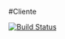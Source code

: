 #Cliente

[![Build Status](https://travis-ci.com/cordeiro21/cadastro_3.svg?branch=master)](https://travis-ci.com/cordeiro21/cadastro_3)



